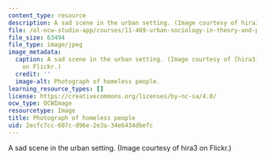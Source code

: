```yaml
---
content_type: resource
description: A sad scene in the urban setting. (Image courtesy of hira3 on Flickr.)
file: /ol-ocw-studio-app/courses/11-469-urban-sociology-in-theory-and-practice-spring-2009/2ecfc7cc607cd96e2e3a34e6434dbefc_11-469s09.jpg
file_size: 63494
file_type: image/jpeg
image_metadata:
  caption: A sad scene in the urban setting. (Image courtesy of [hira3](http://flickr.com/photos/8_8/)
    on Flickr.)
  credit: ''
  image-alt: Photograph of homeless people.
learning_resource_types: []
license: https://creativecommons.org/licenses/by-nc-sa/4.0/
ocw_type: OCWImage
resourcetype: Image
title: Photograph of homeless people
uid: 2ecfc7cc-607c-d96e-2e3a-34e6434dbefc
---
```

A sad scene in the urban setting. (Image courtesy of hira3 on Flickr.)